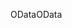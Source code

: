 <span data-ttu-id="c9202-101">OData</span><span class="sxs-lookup"><span data-stu-id="c9202-101">OData</span></span>